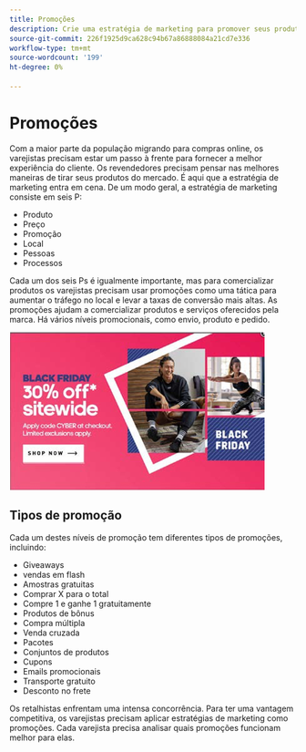 ```yaml
---
title: Promoções
description: Crie uma estratégia de marketing para promover seus produtos aos clientes.
source-git-commit: 226f1925d9ca628c94b67a86888084a21cd7e336
workflow-type: tm+mt
source-wordcount: '199'
ht-degree: 0%

---
```



# Promoções

Com a maior parte da população migrando para compras online, os varejistas precisam estar um passo à frente para fornecer a melhor experiência do cliente. Os revendedores precisam pensar nas melhores maneiras de tirar seus produtos do mercado. É aqui que a estratégia de marketing entra em cena. De um modo geral, a estratégia de marketing consiste em seis P:

- Produto
- Preço
- Promoção
- Local
- Pessoas
- Processos

Cada um dos seis Ps é igualmente importante, mas para comercializar produtos os varejistas precisam usar promoções como uma tática para aumentar o tráfego no local e levar a taxas de conversão mais altas. As promoções ajudam a comercializar produtos e serviços oferecidos pela marca. Há vários níveis promocionais, como envio, produto e pedido.

![exemplo de anúncio promocional](../../assets/playbooks/promotion-example.png)

## Tipos de promoção

Cada um destes níveis de promoção tem diferentes tipos de promoções, incluindo:

- Giveaways
- vendas em flash
- Amostras gratuitas
- Comprar X para o total
- Compre 1 e ganhe 1 gratuitamente
- Produtos de bônus
- Compra múltipla
- Venda cruzada
- Pacotes
- Conjuntos de produtos
- Cupons
- Emails promocionais
- Transporte gratuito
- Desconto no frete

Os retalhistas enfrentam uma intensa concorrência. Para ter uma vantagem competitiva, os varejistas precisam aplicar estratégias de marketing como promoções. Cada varejista precisa analisar quais promoções funcionam melhor para elas.
